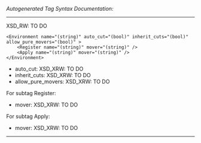 _Autogenerated Tag Syntax Documentation:_

---
XSD_RW: TO DO

```
<Environment name="(string)" auto_cut="(bool)" inherit_cuts="(bool)" allow_pure_movers="(bool)" >
    <Register name="(string)" mover="(string)" />
    <Apply name="(string)" mover="(string)" />
</Environment>
```

-   auto_cut: XSD_XRW: TO DO
-   inherit_cuts: XSD_XRW: TO DO
-   allow_pure_movers: XSD_XRW: TO DO


For subtag Register: 

-   mover: XSD_XRW: TO DO

For subtag Apply: 

-   mover: XSD_XRW: TO DO

---
